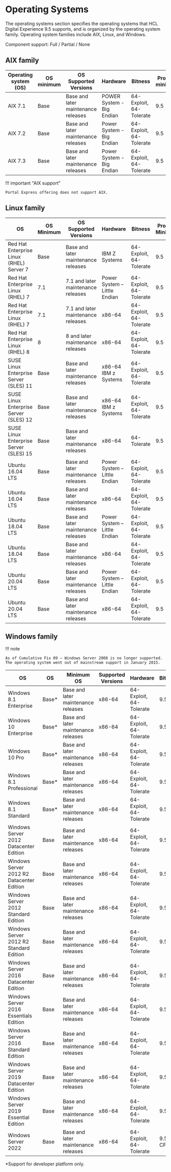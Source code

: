 # Operating Systems

The operating systems section specifies the operating systems that HCL Digital Experience 9.5 supports, and is organized by the operating system family. Operating system families include AIX, Linux, and Windows.

Component support: Full / Partial / None

## AIX family
|Operating system (OS)|OS minimum|OS Supported Versions|Hardware|Bitness|Product minimum|Components|
|-------|-------|-------|-------|-------|-------|-------|
|AIX 7.1|Base|Base and later maintenance releases|POWER System - Big Endian|64-Exploit, 64-Tolerate|9.5|Full|
|AIX 7.2|Base|Base and later maintenance releases|Power System - Big Endian|64-Exploit, 64-Tolerate|9.5|Full|
|AIX 7.3|Base|Base and later maintenance releases|Power System - Big Endian|64-Exploit, 64-Tolerate|9.5|Full|

!!! important "AIX support"

	Portal Express offering does not support AIX.

## Linux family
|OS|OS Minimum|OS Supported Versions|Hardware|Bitness|Product Minimum|Components|
|-------|-------|-------|-------|-------|-------|-------|
|Red Hat Enterprise Linux (RHEL) Server 7	|Base	|Base and later maintenance	releases|IBM Z Systems	|64-Exploit, 64-Tolerate	|9.5	|Full|
|Red Hat Enterprise Linux (RHEL) 7	|7.1	|7.1 and later maintenance releases|Power System – Little Endian	|64-Exploit, 64-Tolerate	|9.5	|Full|
|Red Hat Enterprise Linux (RHEL) 7	|7.1	|7.1 and later maintenance releases|x86-64	|64-Exploit, 64-Tolerate	|9.5	|Full|
|Red Hat Enterprise Linux (RHEL) 8	|8	|8 and later maintenance releases|x86-64	|64-Exploit, 64-Tolerate	|9.5	|Full|
|SUSE Linux Enterprise Server (SLES) 11	|Base	|Base and later maintenance	releases|x86-64 IBM z Systems	|64-Exploit, 64-Tolerate	|9.5	|Full|
|SUSE Linux Enterprise Server (SLES) 12	|Base	|Base and later maintenance	releases|x86-64 IBM z Systems	|64-Exploit, 64-Tolerate	|9.5	|Full|
|SUSE Linux Enterprise Server (SLES) 15	|Base	|Base and later maintenance	releases|x86-64	|64-Tolerate	|9.5	|Full|
|Ubuntu 16.04 LTS	|Base	|Base and later maintenance	releases|Power System – Little Endian	|64-Exploit, 64-Tolerate	|9.5	|Full|
|Ubuntu 16.04 LTS	|Base	|Base and later maintenance	releases|x86-64	|64-Exploit, 64-Tolerate	|9.5	|Full|
|Ubuntu 18.04 LTS	|Base	|Base and later maintenance	releases|Power System – Little Endian	|64-Exploit, 64-Tolerate	|9.5	|Full|
|Ubuntu 18.04 LTS	|Base	|Base and later maintenance	releases|x86-64	|64-Exploit, 64-Tolerate	|9.5	|Full|
|Ubuntu 20.04 LTS	|Base	|Base and later maintenance	releases|Power System – Little Endian	|64-Exploit, 64-Tolerate	|9.5	|Full|
|Ubuntu 20.04 LTS	|Base	|Base and later maintenance	releases|x86-64|	64-Exploit, 64-Tolerate|	9.5	|Full|

## Windows family

!!! note

	As of Cumulative Fix 09 – Windows Server 2008 is no longer supported. The operating system went out of mainstream support in January 2015.

|OS|OS|Minimum	OS|Supported Versions|Hardware|Bitness|Product Minimum|Components|
|---------|---------|---------|---------|---------|---------|---------|---------|
|Windows 8.1 Enterprise	|Base*|Base and later maintenance releases|x86-64|64-Exploit, 64-Tolerate|9.5|Full|
|Windows 10 Enterprise|Base*|Base and later maintenance releases|x86-64|	64-Exploit, 64-Tolerate|9.5|Full|
Windows 10 Pro|Base*|Base and later maintenance releases|x86-64|64-Exploit, 64-Tolerate|9.5|Full|
|Windows 8.1 Professional|Base*|Base and later maintenance releases|x86-64|64-Exploit, 64-Tolerate|9.5|Full|
|Windows 8.1 Standard|Base*|Base and later maintenance releases|x86-64|64-Exploit, 64-Tolerate|9.5|Full|
|Windows Server 2012 Datacenter Edition|Base|Base and later maintenance releases|x86-64|64-Exploit, 64-Tolerate|9.5|Full|
|Windows Server 2012 R2 Datacenter Edition|Base|Base and later maintenance releases|x86-64|64-Exploit, 64-Tolerate|9.5|Full|
|Windows Server 2012 Standard Edition|Base|Base and later maintenance releases|x86-64|64-Exploit, 64-Tolerate|9.5|Full|
|Windows Server 2012 R2 Standard Edition|Base|Base and later maintenance releases|x86-64|64-Exploit, 64-Tolerate|9.5|Full|
|Windows Server 2016 Datacenter Edition|Base|Base and later maintenance releases|x86-64|64-Exploit, 64-Tolerate|9.5|Full|
|Windows Server 2016 Essentials Edition|Base|Base and later maintenance releases|x86-64|64-Exploit, 64-Tolerate|9.5|Full|
|Windows Server 2016 Standard Edition|Base|Base and later maintenance releases|x86-64|64-Exploit, 64-Tolerate|9.5|Full|
|Windows Server 2019 Datacenter Edition|Base|Base and later maintenance releases|x86-64|64-Exploit, 64-Tolerate|9.5|Full|
|Windows Server 2019 Essential Edition|Base|Base and later maintenance releases|x86-64|64-Exploit, 64-Tolerate|9.5|Full|
|Windows Server 2022|Base|Base and later maintenance releases|x86-64|64-Exploit, 64-Tolerate|9.5 CF199|Full|

\*Support for developer platform only.

